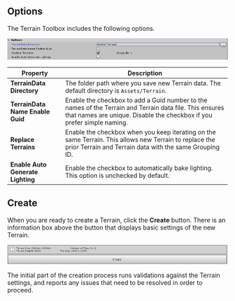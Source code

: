 ## Options

The Terrain Toolbox includes the following options.

![](images/Toolbox_Create_Options.png)

| **Property**                      | **Description**                                              |
| --------------------------------- | ------------------------------------------------------------ |
| **TerrainData Directory**         | The folder path where you save new Terrain data. The default directory is `Assets/Terrain`. |
| **TerrainData Name Enable Guid**  | Enable the checkbox to add a Guid number to the names of the Terrain and Terrain data file. This ensures that names are unique. Disable the checkbox if you prefer simple naming. |
| **Replace Terrains**              | Enable the checkbox when you keep iterating on the same Terrain. This allows new Terrain to replace the prior Terrain and Terrain data with the same Grouping ID. |
| **Enable Auto Generate Lighting** | Enable the checkbox to automatically bake lighting. This option is unchecked by default. |

## Create

When you are ready to create a Terrain, click the **Create** button. There is an information box above the button that displays basic settings of the new Terrain.

![](images/Toolbox_Create_Button.png)

The initial part of the creation process runs validations against the Terrain settings, and reports any issues that need to be resolved in order to proceed.